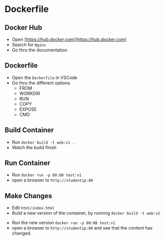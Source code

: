 # Dockerfile

## Docker Hub

- Open [https://hub.docker.com](https://hub.docker.com)
- Search for `Nginx`
- Go thru the documentation

## Dockerfile

- Open the `Dockerfile` in VSCode
- Go thru the different options
    - FROM
    - WORKDIR
    - RUN
    - COPY
    - EXPOSE
    - CMD

## Build Container

- Run `docker build -t web:v1 .` 
- Watch the build finish

## Run Container

- Run `docker run -p 80:80 test:v1`
- open a browser to `http://studentip:80`

## Make Changes

- Edit `html/index.html`
- Build a new version of the container, by running `docker build -t web:v2 .` 
- Run the new version `docker run -p 80:80 test:v1`
- open a browser to `http://studentip:80` and see that the content has changed.